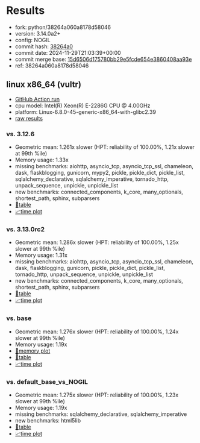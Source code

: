 # Results

- fork: python/38264a060a8178d58046
- version: 3.14.0a2+
- config: NOGIL
- commit hash: [38264a0](https://github.com/python/cpython/commit/38264a0)
- commit date: 2024-11-29T21:03:39+00:00
- commit merge base: [15d6506d175780bb29e5fcde654e3860408aa93e](https://github.com/python/cpython/commit/15d6506d175780bb29e5fcde654e3860408aa93e)
- ref: 38264a060a8178d58046

## linux x86_64 (vultr)

- [GitHub Action run](https://github.com/facebookexperimental/free-threading-benchmarking/actions/runs/12091982894)
- cpu model: Intel(R) Xeon(R) E-2286G CPU @ 4.00GHz
- platform: Linux-6.8.0-45-generic-x86_64-with-glibc2.39
- [raw results](bm-20241129-vultr-x86_64-python-38264a060a8178d58046-3.14.0a2%2B-38264a0.json)

### vs. 3.12.6

- Geometric mean: 1.261x slower (HPT: reliability of 100.00%, 1.21x slower at 99th %ile)
- Memory usage: 1.33x
- missing benchmarks: aiohttp, asyncio_tcp, asyncio_tcp_ssl, chameleon, dask, flaskblogging, gunicorn, mypy2, pickle, pickle_dict, pickle_list, sqlalchemy_declarative, sqlalchemy_imperative, tornado_http, unpack_sequence, unpickle, unpickle_list
- new benchmarks: connected_components, k_core, many_optionals, shortest_path, sphinx, subparsers
- [📄table](bm-20241129-vultr-x86_64-python-38264a060a8178d58046-3.14.0a2%2B-38264a0-vs-3.12.6.md)
- [📈time plot](bm-20241129-vultr-x86_64-python-38264a060a8178d58046-3.14.0a2%2B-38264a0-vs-3.12.6.svg)

### vs. 3.13.0rc2

- Geometric mean: 1.286x slower (HPT: reliability of 100.00%, 1.25x slower at 99th %ile)
- Memory usage: 1.31x
- missing benchmarks: aiohttp, asyncio_tcp, asyncio_tcp_ssl, chameleon, dask, flaskblogging, gunicorn, pickle, pickle_dict, pickle_list, tornado_http, unpack_sequence, unpickle, unpickle_list
- new benchmarks: connected_components, k_core, many_optionals, shortest_path, sphinx, subparsers
- [📄table](bm-20241129-vultr-x86_64-python-38264a060a8178d58046-3.14.0a2%2B-38264a0-vs-3.13.0rc2.md)
- [📈time plot](bm-20241129-vultr-x86_64-python-38264a060a8178d58046-3.14.0a2%2B-38264a0-vs-3.13.0rc2.svg)

### vs. base

- Geometric mean: 1.276x slower (HPT: reliability of 100.00%, 1.24x slower at 99th %ile)
- Memory usage: 1.19x
- [🧠memory plot](bm-20241129-vultr-x86_64-python-38264a060a8178d58046-3.14.0a2%2B-38264a0-vs-base-mem.svg)
- [📄table](bm-20241129-vultr-x86_64-python-38264a060a8178d58046-3.14.0a2%2B-38264a0-vs-base.md)
- [📈time plot](bm-20241129-vultr-x86_64-python-38264a060a8178d58046-3.14.0a2%2B-38264a0-vs-base.svg)

### vs. default_base_vs_NOGIL

- Geometric mean: 1.275x slower (HPT: reliability of 100.00%, 1.23x slower at 99th %ile)
- Memory usage: 1.19x
- missing benchmarks: sqlalchemy_declarative, sqlalchemy_imperative
- new benchmarks: html5lib
- [📄table](bm-20241129-vultr-x86_64-python-38264a060a8178d58046-3.14.0a2%2B-38264a0-vs-default_base_vs_NOGIL.md)
- [📈time plot](bm-20241129-vultr-x86_64-python-38264a060a8178d58046-3.14.0a2%2B-38264a0-vs-default_base_vs_NOGIL.svg)

